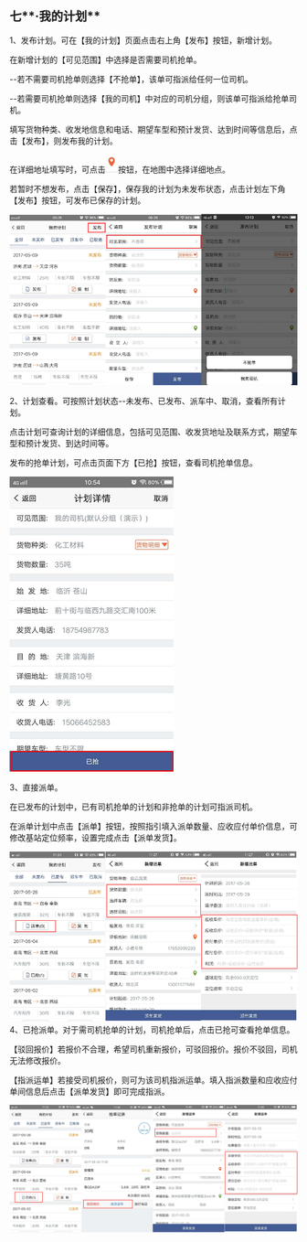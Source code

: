 ## 七**·我的计划**

1、发布计划。可在【我的计划】页面点击右上角【发布】按钮，新增计划。

在新增计划的【可见范围】中选择是否需要司机抢单。

--若不需要司机抢单则选择【不抢单】，该单可指派给任何一位司机。

--若需要司机抢单则选择【我的司机】中对应的司机分组，则该单可指派给抢单司机。

填写货物种类、收发地信息和电话、期望车型和预计发货、达到时间等信息后，点击【发布】，则发布我的计划。

在详细地址填写时，可点击![](/nassets/g7-7.png)按钮，在地图中选择详细地点。

若暂时不想发布，点击【保存】，保存我的计划为未发布状态，点击计划左下角【发布】按钮，可发布已保存的计划。

![](/nassets/g7-5.png)

2、计划查看。可按照计划状态--未发布、已发布、派车中、取消，查看所有计划。

点击计划可查询计划的详细信息，包括可见范围、收发货地址及联系方式，期望车型和预计发货、到达时间等。

发布的抢单计划，可点击页面下方【已抢】按钮，查看司机抢单信息。

![](/nassets/g7-6.png)

3、直接派单。

在已发布的计划中，已有司机抢单的计划和非抢单的计划可指派司机。

在派单计划中点击【派单】按钮，按照指引填入派单数量、应收应付单价信息，可修改基站定位频率，设置完成点击【派单发货】。

![](/gassets/7-3.png)4、已抢派单。对于需司机抢单的计划，司机抢单后，点击已抢可查看抢单信息。

【驳回报价】若报价不合理，希望司机重新报价，可驳回报价。报价不驳回，司机无法修改报价。

【指派运单】若接受司机报价，则可为该司机指派运单。填入指派数量和应收应付单间信息后点击【派单发货】即可完成指派。

![](/gassets/c7-5.png)

